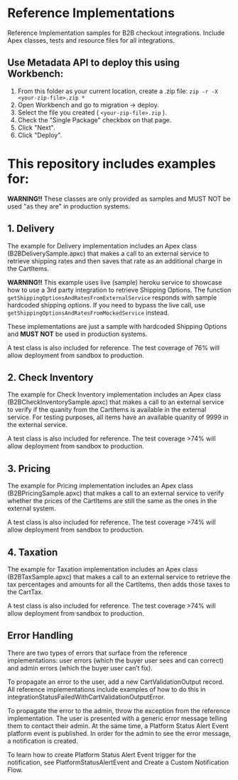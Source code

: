 # Reference Implementations

Reference Implementation samples for B2B checkout integrations. Include Apex classes, tests and resource files for all integrations.

## Use Metadata API to deploy this using Workbench:

1.  From this folder as your current location, create a .zip file:
    `zip -r -X <your-zip-file>.zip *`
2.  Open Workbench and go to migration -> deploy.
3.  Select the file you created ( `<your-zip-file>.zip` ).
4.  Check the "Single Package" checkbox on that page.
5.  Click "Next".
6.  Click "Deploy".

# This repository includes examples for:

**WARNING!!** These classes are only provided as samples and MUST NOT be used "as they are" in production systems.

## 1. Delivery

The example for Delivery implementation includes an Apex class (B2BDeliverySample.apxc) that makes a call to an external service to retrieve shipping rates and then saves that rate as an additional charge in the CartItems.

**WARNING!!**
This example uses live (sample) heroku service to showcase how to use a 3rd party integration to retrieve Shipping Options. The function `getShippingOptionsAndRatesFromExternalService` responds with sample hardcoded shipping options. If you need to bypass the live call, use `getShippingOptionsAndRatesFromMockedService` instead.

These implementations are just a sample with hardcoded Shipping Options and **MUST NOT** be used in production systems.

A test class is also included for reference. The test coverage of 76% will allow deployment from sandbox to production.

## 2. Check Inventory

The example for Check Inventory implementation includes an Apex class (B2BCheckInventorySample.apxc) that makes a call to an external service to verify if the quanity from the CartItems is available in the external service. For testing purposes, all items have an available quanity of 9999 in the external service.

A test class is also included for reference. The test coverage >74% will allow deployment from sandbox to production.

## 3. Pricing

The example for Pricing implementation includes an Apex class (B2BPricingSample.apxc) that makes a call to an external service to verify whether the prices of the CartItems are still the same as the ones in the external system.

A test class is also included for reference. The test coverage >74% will allow deployment from sandbox to production.

## 4. Taxation

The example for Taxation implementation includes an Apex class (B2BTaxSample.apxc) that makes a call to an external service to retrieve the tax percentages and amounts for all the CartItems, then adds those taxes to the CartTax.

A test class is also included for reference. The test coverage >74% will allow deployment from sandbox to production.

## Error Handling

There are two types of errors that surface from the reference implementations: user errors (which the buyer user sees and can correct) and admin errors (which the buyer user can’t fix).

To propagate an error to the user, add a new CartValidationOutput record. All reference implementations include examples of how to do this in integrationStatusFailedWithCartValidationOutputError.

To propagate the error to the admin, throw the exception from the reference implementation. The user is presented with a generic error message telling them to contact their admin. At the same time, a Platform Status Alert Event platform event is published. In order for the admin to see the error message, a notification is created.

To learn how to create Platform Status Alert Event trigger for the notification, see PlatformStatusAlertEvent and Create a Custom Notification Flow.
